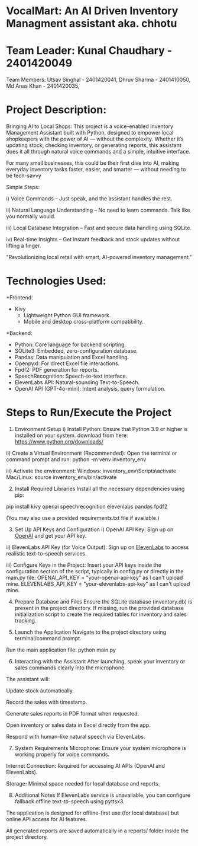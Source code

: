 # VocalMart: An AI Driven Inventory Managment assistant aka. chhotu

# Team Leader: Kunal Chaudhary - 2401420049
Team Members:
Utsav Singhal - 2401420041,
  Dhruv Sharma - 2401410050,
  Md Anas Khan - 2401420035,


# Project Description:
Bringing AI to Local Shops:
This project is a voice-enabled Inventory Management Assistant built with Python, designed to empower local shopkeepers with the power of AI — without the complexity. Whether it’s updating stock, checking inventory, or generating reports, this assistant does it all through natural voice commands and a simple, intuitive interface.

For many small businesses, this could be their first dive into AI, making everyday inventory tasks faster, easier, and smarter — without needing to be tech-savvy

Simple Steps:

i) Voice Commands – Just speak, and the assistant handles the rest.

ii) Natural Language Understanding – No need to learn commands. Talk like you normally would.

iii) Local Database Integration – Fast and secure data handling using SQLite.

iv) Real-time Insights – Get instant feedback and stock updates without lifting a finger.

"Revolutionizing local retail with smart, AI-powered inventory management."


# Technologies Used:

*Frontend:
- Kivy
  - Lightweight Python GUI framework.
  - Mobile and desktop cross-platform compatibility.

*Backend:
- Python: Core language for backend scripting.
- SQLite3: Embedded, zero-configuration database.
- Pandas: Data manipulation and Excel handling.
- Openpyxl: For direct Excel file interactions.
- Fpdf2: PDF generation for reports.
- SpeechRecognition: Speech-to-text interface.
- ElevenLabs API: Natural-sounding Text-to-Speech.
- OpenAI API (GPT-4o-mini): Intent analysis, query formulation.


# Steps to Run/Execute the Project

1. Environment Setup
i) Install Python:
  Ensure that Python 3.9 or higher is installed on your system.
  download from here: https://www.python.org/downloads/

ii) Create a Virtual Environment (Recommended):
  Open the terminal or command prompt and run:
  python -m venv inventory_env

iii) Activate the environment:
  Windows:
  inventory_env\Scripts\activate
  Mac/Linux:
  source inventory_env/bin/activate



2. Install Required Libraries
  Install all the necessary dependencies using pip:
  
  pip install kivy openai speechrecognition elevenlabs pandas fpdf2
  
  (You may also use a provided requirements.txt file if available.)



3. Set Up API Keys and Configuration
  i) OpenAI API Key:
  Sign up on [OpenAI](https://platform.openai.com/signup) and get your API key.

  ii) ElevenLabs API Key (for Voice Output):
  Sign up on [ElevenLabs](https://elevenlabs.io/) to access realistic text-to-speech services.

  iii) Configure Keys in the Project:
  Insert your API keys inside the configuration section of the script, typically in config.py or directly in the main.py file:
  OPENAI_API_KEY = "your-openai-api-key" as I can't upload mine.
  ELEVENLABS_API_KEY = "your-elevenlabs-api-key" as I can't upload mine.



4. Prepare Database and Files
  Ensure the SQLite database (inventory.db) is present in the project directory.
  If missing, run the provided database initialization script to create the required tables for inventory and sales tracking.



5. Launch the Application
  Navigate to the project directory using terminal/command prompt.

  Run the main application file:
  python main.py



6. Interacting with the Assistant
  After launching, speak your inventory or sales commands clearly into the microphone.
  
  The assistant will:
  
  Update stock automatically.
  
  Record the sales with timestamp.
  
  Generate sales reports in PDF format when requested.
  
  Open inventory or sales data in Excel directly from the app.
  
  Respond with human-like natural speech via ElevenLabs.



7. System Requirements
  Microphone: Ensure your system microphone is working properly for voice commands.
  
  Internet Connection: Required for accessing AI APIs (OpenAI and ElevenLabs).
  
  Storage: Minimal space needed for local database and reports.



8. Additional Notes
  If ElevenLabs service is unavailable, you can configure fallback offline text-to-speech using pyttsx3.
  
  The application is designed for offline-first use (for local database) but online API access for AI features.
  
  All generated reports are saved automatically in a reports/ folder inside the project directory.


